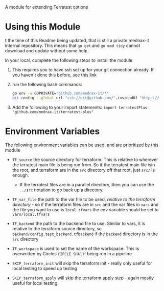 A module for extending Terratest options

# Using this Module

t the time of this Readme being updated, that is still a private mednax-it internal repository. This means that `go get` and `go mod tidy` cannot download and update without some help.

In your local, complete the following steps to install the module:
1. This requires you to have ssh set up for your git connection already. If you haven't done this before, see [this link](https://docs.github.com/en/authentication/connecting-to-github-with-ssh)
2. run the following bash commands:
   ```bash
   go env -w GOPRIVATE="github.com/mednax-it/*"
   git config --global url."ssh://git@github.com/".insteadOf "https://github.com/"
   ```

3. Add the following to your import statements: `import terratestPlus "github.com/mednax-it/terratest-plus"`

# Environment Variables
The following environment variables can be used, and are prioritized by this module

* `TF_source` the source directory for terraform. This is relative to wherever the terratest main file is being run from. So if the terratest main file isin the root, and terraform are in the `src` directory off that root, just `src/` is enough.
  * If the terratest files are in a parallel directory, then you can use the `../src` notation to go back up a directory.
* `TF_var_file` the path to the var file to be used, *relative to the terraform directory* - so if the terraform files are in `src` and the var files in `vars` and the file you want to use is `local.tfvars` the env variable should be set to `vars/local.tfvars`
* `TF_backend` the path to the backend file to use. Similar to vars, it is relative to the terraform source directory, so `backend/config.test_backend.tfbackend` if the `backend` directory is in the `src` directory
* `TF_workspace` is used to set the name of the workspace. This is overwritten by Circles `CIRCLE_SHA1` if being run in a pipeline

* `SKIP_terraform_init` will skip the terraform init - really only useful for local testing to speed up testing
* `SKIP_terraform_apply` will skip the terraform apply step - again mostly useful for local testing.
